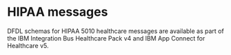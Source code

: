 HIPAA messages 
==============
DFDL schemas for HIPAA 5010 healthcare messages are available as part of the IBM Integration Bus Healthcare Pack v4 and IBM App Connect for Healthcare v5.
